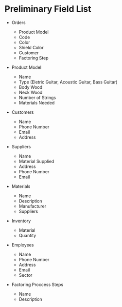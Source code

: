 # Preliminary Field List

- Orders
    - Product Model
    - Code
    - Color
    - Shield Color
    - Customer
    - Factoring Step

- Product Model
    - Name
    - Type (Eletric Guitar, Acoustic Guitar, Bass Guitar)
    - Body Wood
    - Neck Wood
    - Number of Strings
    - Materials Needed

- Customers
    - Name
    - Phone Number
    - Email
    - Address

- Suppliers
    - Name
    - Material Supplied
    - Address
    - Phone Number
    - Email

- Materials
    - Name
    - Description
    - Manufacturer
    - Suppliers

- Inventory
    - Material
    - Quantity
    
- Employees
    - Name
    - Phone Number
    - Address
    - Email
    - Sector
    
- Factoring Proccess Steps
    - Name
    - Description

